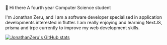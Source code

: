 👋 Hi there
A fourth year Computer Science student

I'm Jonathan Zeru, and I am a software developer specialised in application developments interested in flutter. I am really enjoying and learning NextJS, prisma and trpc currently to improve my web development skills.


[![JonathanZeru's GitHub stats](https://github-readme-stats.vercel.app/api?username=jonathanzeru)](https://github.com/anuraghazra/github-readme-stats)
